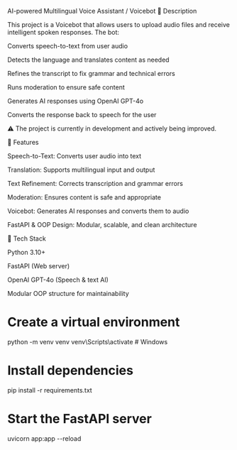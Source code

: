 AI-powered Multilingual Voice Assistant / Voicebot
🔹 Description

This project is a Voicebot that allows users to upload audio files and receive intelligent spoken responses. The bot:

Converts speech-to-text from user audio

Detects the language and translates content as needed

Refines the transcript to fix grammar and technical errors

Runs moderation to ensure safe content

Generates AI responses using OpenAI GPT-4o

Converts the response back to speech for the user

⚠️ The project is currently in development and actively being improved.

🔹 Features

Speech-to-Text: Converts user audio into text

Translation: Supports multilingual input and output

Text Refinement: Corrects transcription and grammar errors

Moderation: Ensures content is safe and appropriate

Voicebot: Generates AI responses and converts them to audio

FastAPI & OOP Design: Modular, scalable, and clean architecture

🔹 Tech Stack

Python 3.10+

FastAPI
 (Web server)

OpenAI GPT-4o
 (Speech & text AI)

Modular OOP structure for maintainability


# Create a virtual environment
python -m venv venv
venv\Scripts\activate     # Windows

# Install dependencies
pip install -r requirements.txt

# Start the FastAPI server
uvicorn app:app --reload
